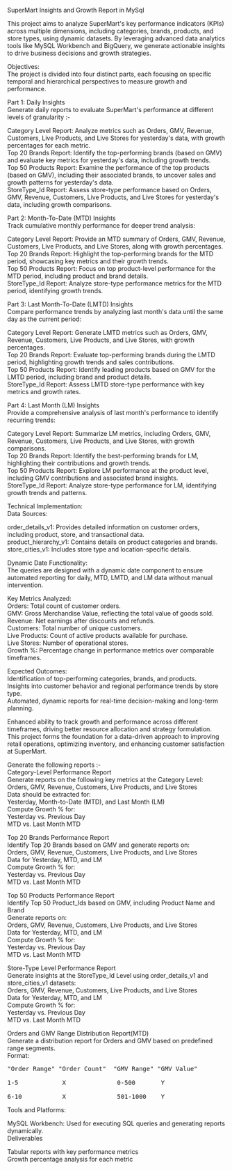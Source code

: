 SuperMart Insights and Growth Report in MySql<br/>

This project aims to analyze SuperMart's key performance indicators (KPIs) across multiple dimensions, including categories, brands, products, and store types, using dynamic datasets. By leveraging advanced data analytics tools like MySQL Workbench and BigQuery, we generate actionable insights to drive business decisions and growth strategies.

Objectives:<br/>
The project is divided into four distinct parts, each focusing on specific temporal and hierarchical perspectives to measure growth and performance.

Part 1: Daily Insights<br/>
Generate daily reports to evaluate SuperMart's performance at different levels of granularity :-

Category Level Report: Analyze metrics such as Orders, GMV, Revenue, Customers, Live Products, and Live Stores for yesterday's data, with growth percentages for each metric.<br/>
Top 20 Brands Report: Identify the top-performing brands (based on GMV) and evaluate key metrics for yesterday's data, including growth trends.<br/>
Top 50 Products Report: Examine the performance of the top products (based on GMV), including their associated brands, to uncover sales and growth patterns for yesterday's data.<br/>
StoreType_Id Report: Assess store-type performance based on Orders, GMV, Revenue, Customers, Live Products, and Live Stores for yesterday's data, including growth comparisons.<br/>

Part 2: Month-To-Date (MTD) Insights<br/>
Track cumulative monthly performance for deeper trend analysis:

Category Level Report: Provide an MTD summary of Orders, GMV, Revenue, Customers, Live Products, and Live Stores, along with growth percentages.<br/>
Top 20 Brands Report: Highlight the top-performing brands for the MTD period, showcasing key metrics and their growth trends.<br/>
Top 50 Products Report: Focus on top product-level performance for the MTD period, including product and brand details.<br/>
StoreType_Id Report: Analyze store-type performance metrics for the MTD period, identifying growth trends.<br/>

Part 3: Last Month-To-Date (LMTD) Insights<br/>
Compare performance trends by analyzing last month's data until the same day as the current period:

Category Level Report: Generate LMTD metrics such as Orders, GMV, Revenue, Customers, Live Products, and Live Stores, with growth percentages.<br/>
Top 20 Brands Report: Evaluate top-performing brands during the LMTD period, highlighting growth trends and sales contributions.<br/>
Top 50 Products Report: Identify leading products based on GMV for the LMTD period, including brand and product details.<br/>
StoreType_Id Report: Assess LMTD store-type performance with key metrics and growth rates.<br/>

Part 4: Last Month (LM) Insights<br/>
Provide a comprehensive analysis of last month's performance to identify recurring trends:

Category Level Report: Summarize LM metrics, including Orders, GMV, Revenue, Customers, Live Products, and Live Stores, with growth comparisons.<br/>
Top 20 Brands Report: Identify the best-performing brands for LM, highlighting their contributions and growth trends.<br/>
Top 50 Products Report: Explore LM performance at the product level, including GMV contributions and associated brand insights.<br/>
StoreType_Id Report: Analyze store-type performance for LM, identifying growth trends and patterns.<br/>

Technical Implementation:<br/>
Data Sources:

order_details_v1: Provides detailed information on customer orders, including product, store, and transactional data.<br/>
product_hierarchy_v1: Contains details on product categories and brands.<br/>
store_cities_v1: Includes store type and location-specific details.<br/>

Dynamic Date Functionality:<br/>
The queries are designed with a dynamic date component to ensure automated reporting for daily, MTD, LMTD, and LM data without manual intervention.

Key Metrics Analyzed:<br/>
Orders: Total count of customer orders.<br/>
GMV: Gross Merchandise Value, reflecting the total value of goods sold.<br/>
Revenue: Net earnings after discounts and refunds.<br/>
Customers: Total number of unique customers.<br/>
Live Products: Count of active products available for purchase.<br/>
Live Stores: Number of operational stores.<br/>
Growth %: Percentage change in performance metrics over comparable timeframes.<br/>

Expected Outcomes:<br/>
Identification of top-performing categories, brands, and products.<br/>
Insights into customer behavior and regional performance trends by store type.<br/>
Automated, dynamic reports for real-time decision-making and long-term planning.<br/>

Enhanced ability to track growth and performance across different timeframes, driving better resource allocation and strategy formulation.<br/>
This project forms the foundation for a data-driven approach to improving retail operations, optimizing inventory, and enhancing customer satisfaction at SuperMart.

Generate the following reports :-<br/>
Category-Level Performance Report<br/>
Generate reports on the following key metrics at the Category Level:<br/>
Orders, GMV, Revenue, Customers, Live Products, and Live Stores<br/>
Data should be extracted for:<br/>
Yesterday, Month-to-Date (MTD), and Last Month (LM)<br/>
Compute Growth % for:<br/>
Yesterday vs. Previous Day<br/>
MTD vs. Last Month MTD<br/>


Top 20 Brands Performance Report<br/>
Identify Top 20 Brands based on GMV and generate reports on:<br/>
Orders, GMV, Revenue, Customers, Live Products, and Live Stores<br/>
Data for Yesterday, MTD, and LM<br/>
Compute Growth % for:<br/>
Yesterday vs. Previous Day<br/>
MTD vs. Last Month MTD<br/>


Top 50 Products Performance Report<br/>
Identify Top 50 Product_Ids based on GMV, including Product Name and Brand<br/>
Generate reports on:<br/>
Orders, GMV, Revenue, Customers, Live Products, and Live Stores<br/>
Data for Yesterday, MTD, and LM<br/>
Compute Growth % for:<br/>
Yesterday vs. Previous Day<br/>
MTD vs. Last Month MTD<br/>


Store-Type Level Performance Report<br/>
Generate insights at the StoreType_Id Level using order_details_v1 and store_cities_v1 datasets:<br/>
Orders, GMV, Revenue, Customers, Live Products, and Live Stores<br/>
Data for Yesterday, MTD, and LM<br/>
Compute Growth % for:<br/>
Yesterday vs. Previous Day<br/>
MTD vs. Last Month MTD<br/>

 
Orders and GMV Range Distribution Report(MTD)<br/>
Generate a distribution report for Orders and GMV based on predefined range segments.<br/>
Format:<br/>
<pre>
"Order Range" "Order Count"  "GMV Range" "GMV Value"<br/>
1-5            X              0-500       Y<br/>
6-10           X              501-1000    Y
</pre>
Tools and Platforms:

MySQL Workbench: Used for executing SQL queries and generating reports dynamically.<br/>
Deliverables

Tabular reports with key performance metrics<br/>
Growth percentage analysis for each metric
